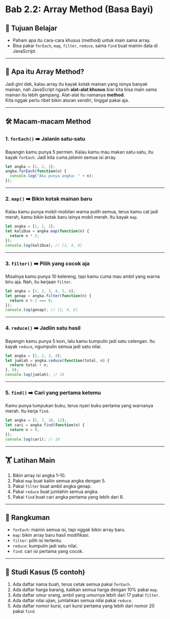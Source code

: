 # Bab 2.2: Array Method (Basa Bayi)

## 🎯 Tujuan Belajar
- Paham apa itu cara-cara khusus (method) untuk main sama array.
- Bisa pakai `forEach`, `map`, `filter`, `reduce`, sama `find` buat mainin data di JavaScript.

---

## 🍼 Apa itu Array Method?
Jadi gini dek, kalau array itu kayak kotak mainan yang isinya banyak mainan, nah JavaScript ngasih **alat-alat khusus** biar kita bisa main sama mainan itu lebih gampang. Alat-alat itu namanya **method**.  
Kita nggak perlu ribet bikin aturan sendiri, tinggal pakai aja.

---

## 🛠️ Macam-macam Method

### 1. `forEach()` ➡️ Jalanin satu-satu
Bayangin kamu punya 5 permen. Kalau kamu mau makan satu-satu, itu kayak `forEach`. Jadi kita cuma *jalanin* semua isi array.

```javascript
let angka = [1, 2, 3];
angka.forEach(function(n) {
  console.log("Aku punya angka: " + n);
});
```

---

### 2. `map()` ➡️ Bikin kotak mainan baru
Kalau kamu punya mobil-mobilan warna putih semua, terus kamu cat jadi merah, kamu bikin kotak baru isinya mobil merah. Itu kayak `map`.

```javascript
let angka = [1, 2, 3];
let kaliDua = angka.map(function(n) {
  return n * 2;
});
console.log(kaliDua); // [2, 4, 6]
```

---

### 3. `filter()` ➡️ Pilih yang cocok aja
Misalnya kamu punya 10 kelereng, tapi kamu cuma mau ambil yang warna biru aja. Nah, itu kerjaan `filter`.

```javascript
let angka = [1, 2, 3, 4, 5, 6];
let genap = angka.filter(function(n) {
  return n % 2 === 0;
});
console.log(genap); // [2, 4, 6]
```

---

### 4. `reduce()` ➡️ Jadiin satu hasil
Bayangin kamu punya 5 koin, lalu kamu kumpulin jadi satu celengan. Itu kayak `reduce`, ngumpulin semua jadi satu nilai.

```javascript
let angka = [1, 2, 3, 4];
let jumlah = angka.reduce(function(total, n) {
  return total + n;
}, 0);
console.log(jumlah); // 10
```

---

### 5. `find()` ➡️ Cari yang pertama ketemu
Kamu punya tumpukan buku, terus nyari buku pertama yang warnanya merah. Itu kerja `find`.

```javascript
let angka = [5, 7, 10, 12];
let cari = angka.find(function(n) {
  return n > 8;
});
console.log(cari); // 10
```

---

## 🏋️ Latihan Main
1. Bikin array isi angka 1–10.  
2. Pakai `map` buat kaliin semua angka dengan 5.  
3. Pakai `filter` buat ambil angka genap.  
4. Pakai `reduce` buat jumlahin semua angka.  
5. Pakai `find` buat cari angka pertama yang lebih dari 8.  

---

## 📝 Rangkuman
- `forEach`: mainin semua isi, tapi nggak bikin array baru.  
- `map`: bikin array baru hasil modifikasi.  
- `filter`: pilih isi tertentu.  
- `reduce`: kumpulin jadi satu nilai.  
- `find`: cari isi pertama yang cocok.  

---

## 🎯 Studi Kasus (5 contoh)
1. Ada daftar nama buah, terus cetak semua pakai `forEach`.  
2. Ada daftar harga barang, kalikan semua harga dengan 10% pakai `map`.  
3. Ada daftar umur orang, ambil yang umurnya lebih dari 17 pakai `filter`.  
4. Ada daftar nilai ujian, jumlahkan semua nilai pakai `reduce`.  
5. Ada daftar nomor kursi, cari kursi pertama yang lebih dari nomor 20 pakai `find`.  
